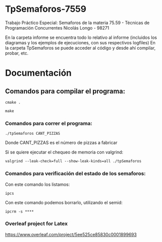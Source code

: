 # TpSemaforos-7559
Trabajo Práctico Especial: Semaforos de la materia 75.59 - Técnicas de Programación Concurrentes
Nicolás Longo - 98271

En la carpeta informe se encuentra todo lo relativo al informe (incluidos los diagramas y los ejemplos de ejecuciones, con sus respectivos logfiles)
En la carpeta TpSemaforos se puede acceder al código y desde ahí compilar, probar, etc.

# Documentación

## Comandos para compilar el programa:

```cmake .```

```make```

### Comandos para correr el programa:

```./tpSemaforos CANT_PIZZAS```

Donde CANT_PIZZAS es el número de pizzas a fabricar

Si se quiere ejecutar el chequeo de memoria con valgrind:

```valgrind --leak-check=full --show-leak-kinds=all ./tpSemaforos```


### Comandos para verificación del estado de los semaforos:

Con este comando los listamos:

```ipcs```

Con este comando podemos borrarlo, utilizando el semid:

```ipcrm -s ****```


### Overleaf project for Latex
https://www.overleaf.com/project/5ee525ce85830c0001899693